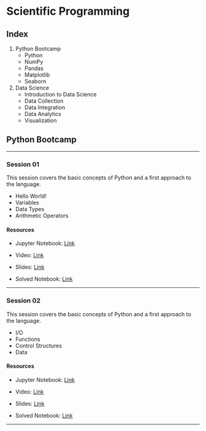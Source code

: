 # Scientific Programming

## Index
1. Python Bootcamp
    * Python
    * NumPy
    * Pandas
    * Matplotlib
    * Seaborn
2. Data Science
    * Introduction to Data Science   
    * Data Collection
    * Data Integration
    * Data Analytics
    * Visualization

## Python Bootcamp
---
### Session 01
This session covers the basic concepts of Python and a first approach to the language.

* Hello World!
* Variables
* Data Types
* Arithmetic Operators

#### Resources

* Jupyter Notebook: [Link](https://github.com/FNNDSC-BabyNIRS/ScientificProgramming/blob/main/Materials/Session%2001/Notebook/01_Python_Bootcamp.ipynb)

* Video: [Link](https://drive.google.com/file/d/1U4CX4KaWPVfc8SkZ2bpMAziBceqp1SMr/view?usp=sharing)

* Slides: [Link](https://docs.google.com/presentation/d/1qVC2CMC0U-Q3hfqZbX5EqrPFZdAZeM0H/edit?usp=sharing&ouid=114937778263168440842&rtpof=true&sd=true)

* Solved Notebook: [Link](https://github.com/FNNDSC-BabyNIRS/ScientificProgramming/blob/main/Materials/Session%2001/Solved%20Notebook/01_Python_Bootcamp_SOLVED.ipynb)
---

### Session 02
This session covers the basic concepts of Python and a first approach to the language.

* I/O
* Functions
* Control Structures
* Data

#### Resources

* Jupyter Notebook: [Link]()

* Video: [Link]()

* Slides: [Link](https://docs.google.com/presentation/d/1VnjOqem6ockKro6sBy_oD9W-4ixQFIdUiPseYKfcKqQ/edit?usp=sharing)

* Solved Notebook: [Link]()
---